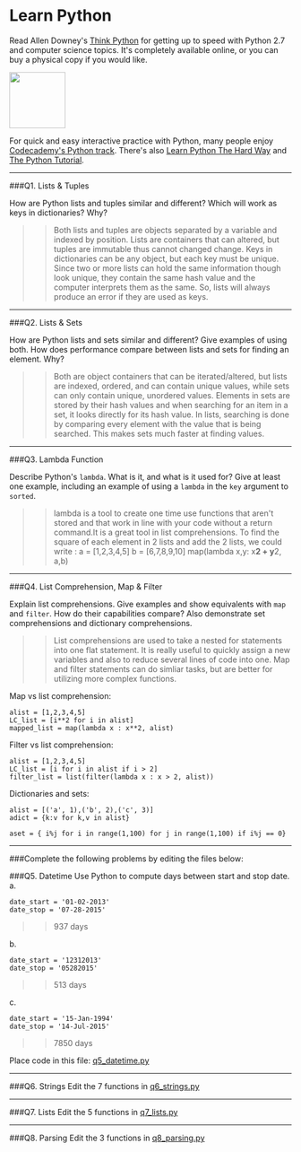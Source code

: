 # Learn Python

Read Allen Downey's [Think Python](http://www.greenteapress.com/thinkpython/) for getting up to speed with Python 2.7 and computer science topics. It's completely available online, or you can buy a physical copy if you would like.

<a href="http://www.greenteapress.com/thinkpython/"><img src="img/think_python.png" style="width: 100px;" target="_blank"></a>

For quick and easy interactive practice with Python, many people enjoy [Codecademy's Python track](http://www.codecademy.com/en/tracks/python). There's also [Learn Python The Hard Way](http://learnpythonthehardway.org/book/) and [The Python Tutorial](https://docs.python.org/2/tutorial/).

---

###Q1. Lists &amp; Tuples

How are Python lists and tuples similar and different? Which will work as keys in dictionaries? Why?

>> Both lists and tuples are objects separated by a variable and indexed by position. Lists are containers that can altered, but tuples are immutable thus cannot changed change. Keys in dictionaries can be any object, but each key must be unique. Since two or more lists can hold the same information though look unique, they contain the same hash value and the computer interprets them as the same. So, lists will always produce an error if they are used as keys.  

---

###Q2. Lists &amp; Sets

How are Python lists and sets similar and different? Give examples of using both. How does performance compare between lists and sets for finding an element. Why?

>> Both are object containers that can be iterated/altered, but lists are indexed, ordered, and can contain unique values, while sets can only contain unique, unordered values. Elements in sets are stored by their hash values and when searching for an item in a set, it looks directly for its hash value. In lists, searching is done by comparing every element with the value that is being searched. This makes sets much faster at finding values.

---

###Q3. Lambda Function

Describe Python's `lambda`. What is it, and what is it used for? Give at least one example, including an example of using a `lambda` in the `key` argument to `sorted`.

>> lambda is a tool to create one time use functions that aren't stored and that work in line with your code without a return command.It is a great tool in list comprehensions. To find the square of each element in 2 lists and add the 2 lists, we could write :
a = [1,2,3,4,5]
b = [6,7,8,9,10]
map(lambda x,y: x**2 + y**2, a,b)
------------------------------

###Q4. List Comprehension, Map &amp; Filter

Explain list comprehensions. Give examples and show equivalents with `map` and `filter`. How do their capabilities compare? Also demonstrate set comprehensions and dictionary comprehensions.

>> List comprehensions are used to take a nested for statements into one flat statement. It is really useful to quickly assign a new variables and also to reduce several lines of code into one. Map and filter statements can do simliar tasks, but are better for utilizing more complex functions.

Map vs list comprehension:
```
alist = [1,2,3,4,5]
LC_list = [i**2 for i in alist]
mapped_list = map(lambda x : x**2, alist)
```
Filter vs list comprehension:
```
alist = [1,2,3,4,5]
LC_list = [i for i in alist if i > 2]
filter_list = list(filter(lambda x : x > 2, alist))
```

Dictionaries and sets: 
```
alist = [('a', 1),('b', 2),('c', 3)]
adict = {k:v for k,v in alist}

aset = { i%j for i in range(1,100) for j in range(1,100) if i%j == 0}
```
---

###Complete the following problems by editing the files below:

###Q5. Datetime
Use Python to compute days between start and stop date.   
a.  

```
date_start = '01-02-2013'    
date_stop = '07-28-2015'
```

>> 937 days



b.  
```
date_start = '12312013'  
date_stop = '05282015'  
```

>> 513 days

c.  
```
date_start = '15-Jan-1994'      
date_stop = '14-Jul-2015'  
```

>> 7850 days

Place code in this file: [q5_datetime.py](python/q5_datetime.py)

---

###Q6. Strings
Edit the 7 functions in [q6_strings.py](python/q6_strings.py)

---

###Q7. Lists
Edit the 5 functions in [q7_lists.py](python/q7_lists.py)

---

###Q8. Parsing
Edit the 3 functions in [q8_parsing.py](python/q8_parsing.py)